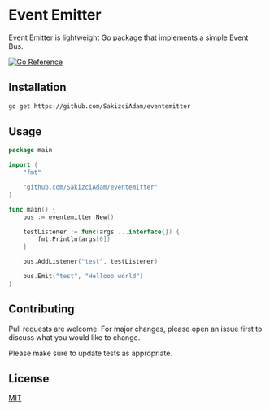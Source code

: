 # Event Emitter

Event Emitter is  lightweight Go package that implements a simple Event Bus.

[![Go Reference](https://pkg.go.dev/badge/github.com/SakizciAdam/eventemitter.svg)](https://pkg.go.dev/github.com/SakizciAdam/eventemitter)

## Installation

```bash
go get https://github.com/SakizciAdam/eventemitter
```
## Usage

```go
package main

import (
	"fmt"

	"github.com/SakizciAdam/eventemitter"
)

func main() {
	bus := eventemitter.New()

	testListener := func(args ...interface{}) {
		fmt.Println(args[0])
	}

	bus.AddListener("test", testListener)

	bus.Emit("test", "Hellooo world")
}

```

## Contributing
Pull requests are welcome. For major changes, please open an issue first to discuss what you would like to change.

Please make sure to update tests as appropriate.

## License
[MIT](https://choosealicense.com/licenses/mit/)